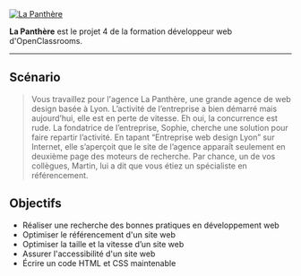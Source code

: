 <a href="https://dimitrifiacre.github.io/La_Panthere/">
  <img src="https://i.gyazo.com/6c16854b798a596669f49903b15d87af.png" alt="La Panthère">
</a>
  
**La Panthère** est le projet 4 de la formation développeur web d'OpenClassrooms.

------
  
## Scénario
>Vous travaillez pour l'agence La Panthère, une grande agence de web design basée à Lyon. L’activité de l’entreprise a bien démarré mais aujourd’hui, elle est en perte de vitesse. Eh oui, la concurrence est rude. La fondatrice de l’entreprise, Sophie, cherche une solution pour faire repartir l’activité. En tapant “Entreprise web design Lyon” sur Internet, elle s’aperçoit que le site de l’agence apparaît seulement en deuxième page des moteurs de recherche. Par chance, un de vos collègues, Martin, lui a dit que vous étiez un spécialiste en référencement.

## Objectifs
* Réaliser une recherche des bonnes pratiques en développement web
* Optimiser le référencement d'un site web
* Optimiser la taille et la vitesse d’un site web
* Assurer l'accessibilité d'un site web
* Écrire un code HTML et CSS maintenable